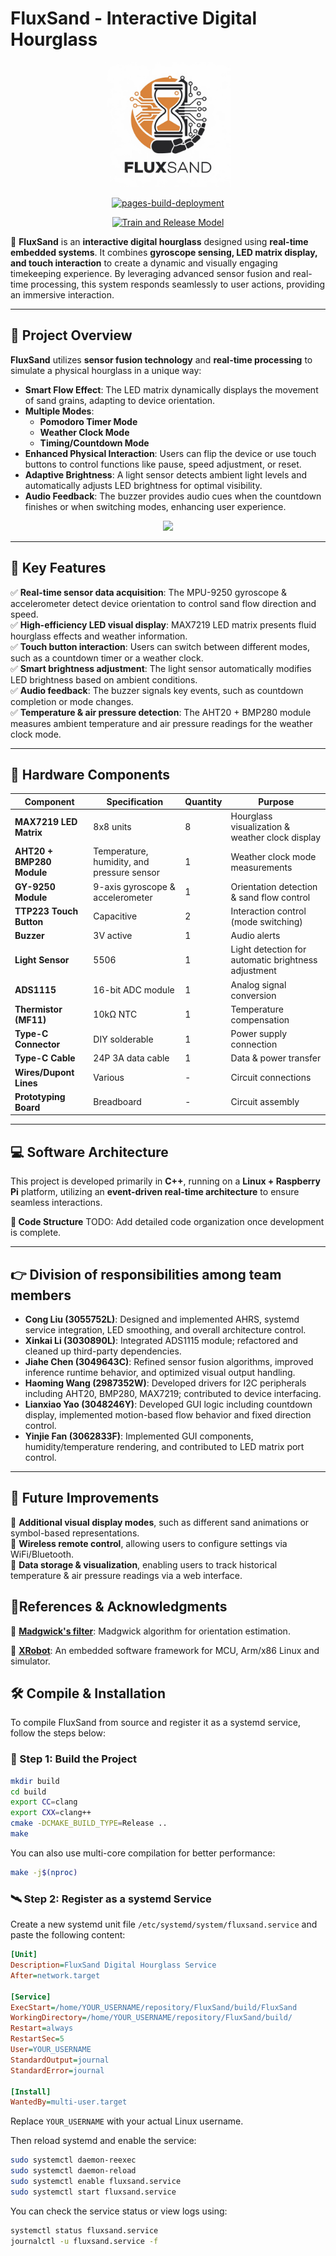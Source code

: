 # **FluxSand - Interactive Digital Hourglass**

<div align=center>
<img src="./imgs/FluxSand.jpg" height="200">
<p>

[![pages-build-deployment](https://github.com/FluxSand/FluxSand.github.io/actions/workflows/pages/pages-build-deployment/badge.svg)](https://github.com/FluxSand/FluxSand.github.io/actions/workflows/pages/pages-build-deployment)

[![Train and Release Model](https://github.com/FluxSand/ModelTrainer/actions/workflows/build.yml/badge.svg)](https://github.com/FluxSand/ModelTrainer/actions/workflows/build.yml)

</div>

🚀 **FluxSand** is an **interactive digital hourglass** designed using **real-time embedded systems**. It combines **gyroscope sensing, LED matrix display, and touch interaction** to create a dynamic and visually engaging timekeeping experience. By leveraging advanced sensor fusion and real-time processing, this system responds seamlessly to user actions, providing an immersive interaction.

---

## **📌 Project Overview**

**FluxSand** utilizes **sensor fusion technology** and **real-time processing** to simulate a physical hourglass in a unique way:

- **Smart Flow Effect**: The LED matrix dynamically displays the movement of sand grains, adapting to device orientation.
- **Multiple Modes**:
  - **Pomodoro Timer Mode**
  - **Weather Clock Mode**
  - **Timing/Countdown Mode**
- **Enhanced Physical Interaction**: Users can flip the device or use touch buttons to control functions like pause, speed adjustment, or reset.
- **Adaptive Brightness**: A light sensor detects ambient light levels and automatically adjusts LED brightness for optimal visibility.
- **Audio Feedback**: The buzzer provides audio cues when the countdown finishes or when switching modes, enhancing user experience.

<div align=center>
<img src="./imgs/preview.png">
<p>
</div>

---

## **🎯 Key Features**

✅ **Real-time sensor data acquisition**: The MPU-9250 gyroscope & accelerometer detect device orientation to control sand flow direction and speed.  
✅ **High-efficiency LED visual display**: MAX7219 LED matrix presents fluid hourglass effects and weather information.  
✅ **Touch button interaction**: Users can switch between different modes, such as a countdown timer or a weather clock.  
✅ **Smart brightness adjustment**: The light sensor automatically modifies LED brightness based on ambient conditions.  
✅ **Audio feedback**: The buzzer signals key events, such as countdown completion or mode changes.  
✅ **Temperature & air pressure detection**: The AHT20 + BMP280 module measures ambient temperature and air pressure readings for the weather clock mode.  

---

## **🔧 Hardware Components**

| Component                 | Specification                              | Quantity | Purpose                                             |
| ------------------------- | ------------------------------------------ | -------- | --------------------------------------------------- |
| **MAX7219 LED Matrix**    | 8x8 units                                  | 8        | Hourglass visualization & weather clock display     |
| **AHT20 + BMP280 Module** | Temperature, humidity, and pressure sensor | 1        | Weather clock mode measurements                     |
| **GY-9250 Module**        | 9-axis gyroscope & accelerometer           | 1        | Orientation detection & sand flow control           |
| **TTP223 Touch Button**   | Capacitive                                 | 2        | Interaction control (mode switching)                |
| **Buzzer**                | 3V active                                  | 1        | Audio alerts                                        |
| **Light Sensor**          | 5506                                       | 1        | Light detection for automatic brightness adjustment |
| **ADS1115**               | 16-bit ADC module                          | 1        | Analog signal conversion                            |
| **Thermistor (MF11)**     | 10kΩ NTC                                   | 1        | Temperature compensation                            |
| **Type-C Connector**      | DIY solderable                             | 1        | Power supply connection                             |
| **Type-C Cable**          | 24P 3A data cable                          | 1        | Data & power transfer                               |
| **Wires/Dupont Lines**    | Various                                    | -        | Circuit connections                                 |
| **Prototyping Board**     | Breadboard                                 | -        | Circuit assembly                                    |

---


## **💻 Software Architecture**

This project is developed primarily in **C++**, running on a **Linux + Raspberry Pi** platform, utilizing an **event-driven real-time architecture** to ensure seamless interactions.

**📌 Code Structure**
TODO: Add detailed code organization once development is complete.

---


## 👉 Division of responsibilities among team members

- **Cong Liu (3055752L)**: Designed and implemented AHRS, systemd service integration, LED smoothing, and overall architecture control.
- **Xinkai Li (3030890L)**: Integrated ADS1115 module; refactored and cleaned up third-party dependencies.
- **Jiahe Chen (3049643C)**: Refined sensor fusion algorithms, improved inference runtime behavior, and optimized visual output handling.
- **Haoming Wang (2987352W)**: Developed drivers for I2C peripherals including AHT20, BMP280, MAX7219; contributed to device interfacing.
- **Lianxiao Yao (3048246Y)**: Developed GUI logic including countdown display, implemented motion-based flow behavior and fixed direction control.
- **Yinjie Fan (3062833F)**: Implemented GUI components, humidity/temperature rendering, and contributed to LED matrix port control.


---

## **📢 Future Improvements**

🔹 **Additional visual display modes**, such as different sand animations or symbol-based representations.  
🔹 **Wireless remote control**, allowing users to configure settings via WiFi/Bluetooth.  
🔹 **Data storage & visualization**, enabling users to track historical temperature & air pressure readings via a web interface.  

## **📝References & Acknowledgments**

🔹 [**Madgwick's filter**](https://github.com/xioTechnologies/Open-Source-AHRS-With-x-IMU): Madgwick algorithm for orientation estimation.

🔹 [**XRobot**](https://github.com/xrobot-org/XRobot): An embedded software framework for MCU, Arm/x86 Linux and simulator.


## **🛠️ Compile & Installation**

To compile FluxSand from source and register it as a systemd service, follow the steps below:

### 🧪 Step 1: Build the Project

```bash
mkdir build
cd build
export CC=clang
export CXX=clang++
cmake -DCMAKE_BUILD_TYPE=Release ..
make
```

You can also use multi-core compilation for better performance:

```bash
make -j$(nproc)
```

### 🛰 Step 2: Register as a systemd Service

Create a new systemd unit file `/etc/systemd/system/fluxsand.service` and paste the following content:

```ini
[Unit]
Description=FluxSand Digital Hourglass Service
After=network.target

[Service]
ExecStart=/home/YOUR_USERNAME/repository/FluxSand/build/FluxSand
WorkingDirectory=/home/YOUR_USERNAME/repository/FluxSand/build/
Restart=always
RestartSec=5
User=YOUR_USERNAME
StandardOutput=journal
StandardError=journal

[Install]
WantedBy=multi-user.target
```

Replace `YOUR_USERNAME` with your actual Linux username.

Then reload systemd and enable the service:

```bash
sudo systemctl daemon-reexec
sudo systemctl daemon-reload
sudo systemctl enable fluxsand.service
sudo systemctl start fluxsand.service
```

You can check the service status or view logs using:

```bash
systemctl status fluxsand.service
journalctl -u fluxsand.service -f
```
